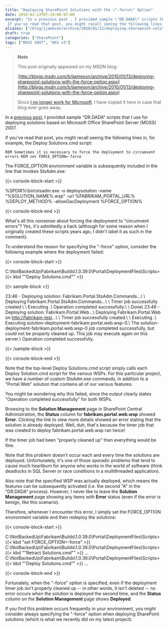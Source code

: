 ```yaml
---
title: "Deploying SharePoint Solutions with the \"-force\" Option"
date: 2010-01-13T07:19:00-07:00
excerpt: "In a previous post , I provided sample \"DR.DADA\" scripts that I use for deploying solutions based on Microsoft Office SharePoint Server (MOSS) 2007. 
 If you've read that post, you might recall seeing the following lines in, for example, the Deploy Solutions..."
aliases: ["/blog/jjameson/archive/2010/01/12/deploying-sharepoint-solutions-with-the-force-option.aspx", "/blog/jjameson/archive/2010/01/13/deploying-sharepoint-solutions-with-the-force-option.aspx"]
draft: true
categories: ["SharePoint"]
tags: ["MOSS 2007", "WSS v3"]
---
```


> **Note**
>
> This post originally appeared on my MSDN blog:
>
> [http://blogs.msdn.com/b/jjameson/archive/2010/01/13/deploying-sharepoint-solutions-with-the-force-option.aspx](http://blogs.msdn.com/b/jjameson/archive/2010/01/13/deploying-sharepoint-solutions-with-the-force-option.aspx)
>
> Since [I no longer work for Microsoft](/blog/jjameson/2011/09/02/last-day-with-microsoft), I have copied it here in case that blog ever goes away.

In a [previous post](/blog/jjameson/2009/09/28/sample-walkthrough-of-the-dr-dada-approach-to-sharepoint), I provided sample "DR.DADA" scripts that I use for deploying solutions based on Microsoft Office SharePoint Server (MOSS) 2007.

If you've read that post, you might recall seeing the following lines in, for example, the Deploy Solutions.cmd script:

`REM Sometimes it is necessary to force the deployment to circumvent errors REM set FORCE_OPTION=-force`

The FORCE\_OPTION environment variable is subsequently included in the line that invokes StsAdm.exe:

{{< console-block-start >}}

%SPDIR%\bin\stsadm.exe -o deploysolution -name "%SOLUTION\_NAME%.wsp" -url %FABRIKAM\_PORTAL\_URL% %DEPLOY\_METHOD% -allowGacDeployment %FORCE\_OPTION%

{{< console-block-end >}}

What's all this nonsense about forcing the deployment to "circumvent errors"? Yes, it's admittedly a hack (although for some reason when I originally created these scripts years ago, I didn't label it as such in the comment).

To understand the reason for specifying the "-force" option, consider the following example where the deployment failed:

{{< console-block-start >}}

C:\NotBackedUp\Fabrikam\Builds\1.0.39.0\Portal\DeploymentFiles\Scripts&gt;{{< kbd "\"Deploy Solutions.cmd\"" >}}

{{< sample-block >}}

23:46 - Deploying solution: Fabrikam.Portal.StsAdm.Commands...\ \ Deploying Fabrikam.Portal.StsAdm.Commands...\ \ Timer job successfully created.\ \ Executing .\ Operation completed successfully.\ \ Done\ 23:46 - Deploying solution: Fabrikam.Portal.Web...\ Deploying Fabrikam.Portal.Web on [http://fabrikam-test](http://fabrikam-test/)...\ \ Timer job successfully created.\ \ Executing .\ Executing solution-deployment-fabrikam.portal.web.wsp-0.\ The solution-deployment-fabrikam.portal.web.wsp-0 job completed successfully, but could not be properly cleaned up. This job may execute again on this server.\ Operation completed successfully.

{{< /sample-block >}}

{{< console-block-end >}}

Note that the top-level Deploy Solutions.cmd script simply calls each Deploy Solution.cmd script for the various WSPs. For this particular project, we have a number of custom StsAdm.exe commands, in addition to a "Portal.Web" solution that contains all of our various features.

You might be wondering why this failed, since the output clearly states "Operation completed successfully" for both WSPs.

Browsing to the **Solution Management** page in SharePoint Central Administration, the **Status** column for **fabrikam.portal.web.wsp** showed **Error**. Clicking the link to view more details showed an error stating that the solution is already deployed. Well, duh, that's because the timer job that was created to deploy fabrikam.portal.web.wsp ran twice!

If the timer job had been "properly cleaned up" then everything would be fine.

Note that this problem doesn't occur each and every time the solutions are deployed. Unfortunately, it's one of those sporadic problems that tend to cause much heartburn for anyone who works in the world of software (think deadlocks in SQL Server or race conditions in a multithreaded application).

Also note that the specified WSP was actually deployed, which means the features can be subsequently activated (i.e. the second "A" in the "DR.DADA" process). However, I never like to leave the **Solution Management** page showing any items with **Error** status (even if the error is benign, like this scenario).

Therefore, whenever I encounter this error, I simply set the FORCE\_OPTION environment variable and then redeploy the solutions:

{{< console-block-start >}}

C:\NotBackedUp\Fabrikam\Builds\1.0.39.0\Portal\DeploymentFiles\Scripts&gt;{{< kbd "set FORCE_OPTION=-force" >}}
C:\NotBackedUp\Fabrikam\Builds\1.0.39.0\Portal\DeploymentFiles\Scripts&gt;{{< kbd "\"Retract Solutions.cmd\"" >}}
...
C:\NotBackedUp\Fabrikam\Builds\1.0.39.0\Portal\DeploymentFiles\Scripts&gt;{{< kbd "\"Deploy Solutions.cmd\"" >}}
...

{{< console-block-end >}}

Fortunately, when the "-force" option is specified, even if the deployment timer job isn't properly cleaned up -- in other words, it isn't deleted -- no error occurs when the solution is deployed the second time, and the **Status** column on the **Solution Management** page shows **Deployed**.

If you find this problem occurs frequently in your environment, you might consider always specifying the "-force" option when deploying SharePoint solutions (which is what we recently did on my latest project).


